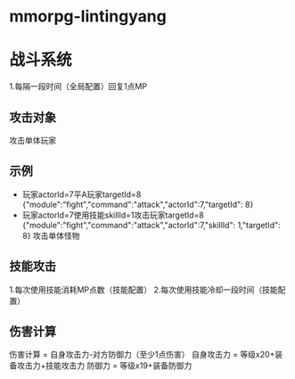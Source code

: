 # mmorpg-lintingyang

# 战斗系统
1.每隔一段时间（全局配置）回复1点MP
## 攻击对象
攻击单体玩家  
## 示例
- 玩家actorId=7平A玩家targetId=8
{"module":"fight","command":"attack","actorId":7,"targetId": 8}
- 玩家actorId=7使用技能skillId=1攻击玩家targetId=8
{"module":"fight","command":"attack","actorId":7,"skillId": 1,"targetId": 8}
攻击单体怪物

## 技能攻击
1.每次使用技能消耗MP点数（技能配置）
2.每次使用技能冷却一段时间（技能配置）
## 伤害计算
伤害计算 = 自身攻击力-对方防御力（至少1点伤害）
自身攻击力 = 等级x20+装备攻击力+技能攻击力
防御力 = 等级x19+装备防御力
